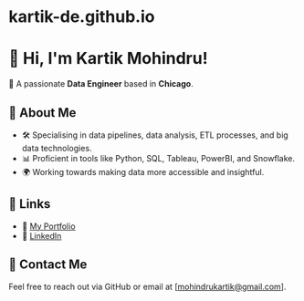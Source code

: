 # kartik-de.github.io
# 👋 Hi, I'm Kartik Mohindru!

🚀 A passionate **Data Engineer** based in **Chicago**.

## 🌟 About Me
- 🛠️ Specialising in data pipelines, data analysis, ETL processes, and big data technologies.
- 📊 Proficient in tools like Python, SQL, Tableau, PowerBI, and Snowflake.
- 🌍 Working towards making data more accessible and insightful.

## 🔗 Links
- 📌 [My Portfolio](https://kartik-de.github.io/)
- 💼 [LinkedIn](https://www.linkedin.com/in/kartik-mohindru-de//)


## 📧 Contact Me
Feel free to reach out via GitHub or email at [mohindrukartik@gmail.com].
